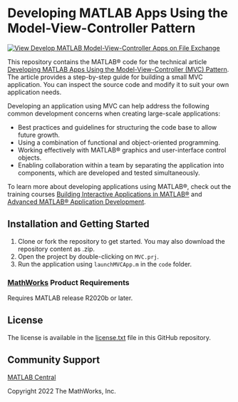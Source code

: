 # Developing MATLAB Apps Using the Model-View-Controller Pattern

[![View Develop MATLAB Model-View-Controller Apps on File Exchange](https://www.mathworks.com/matlabcentral/images/matlab-file-exchange.svg)](https://www.mathworks.com/matlabcentral/fileexchange/110310-develop-matlab-model-view-controller-apps)

This repository contains the MATLAB® code for the technical article [Developing MATLAB Apps Using the Model-View-Controller (MVC) Pattern](https://www.mathworks.com/company/newsletters/articles/developing-matlab-apps-using-the-model-view-controller-pattern.html). The article provides a step-by-step guide for building a small MVC application. You can inspect the source code and modify it to suit your own application needs.

Developing an application using MVC can help address the following common development concerns when creating large-scale applications:
<ul>
<li>Best practices and guidelines for structuring the code base to allow future growth.</li>
<li>Using a combination of functional and object-oriented programming.</li>
<li>Working effectively with MATLAB® graphics and user-interface control objects.</li>
<li>Enabling collaboration within a team by separating the application into components, which are developed and tested simultaneously.</li>
</ul>

To learn more about developing applications using MATLAB®, check out the training courses [Building Interactive Applications in MATLAB®](https://www.mathworks.com/training-schedule/building-interactive-applications-in-matlab) and [Advanced MATLAB® Application Development](https://www.mathworks.com/training-schedule/advanced-matlab-application-development).

## Installation and Getting Started
1. Clone or fork the repository to get started. You may also download the repository content as .zip.
2. Open the project by double-clicking on `MVC.prj`.
2. Run the application using `launchMVCApp.m` in the `code` folder.

### [MathWorks](https://www.mathworks.com) Product Requirements

Requires MATLAB release R2020b or later.

## License
The license is available in the [license.txt](license.txt) file in this GitHub repository.

## Community Support
[MATLAB Central](https://www.mathworks.com/matlabcentral)

Copyright 2022 The MathWorks, Inc.
